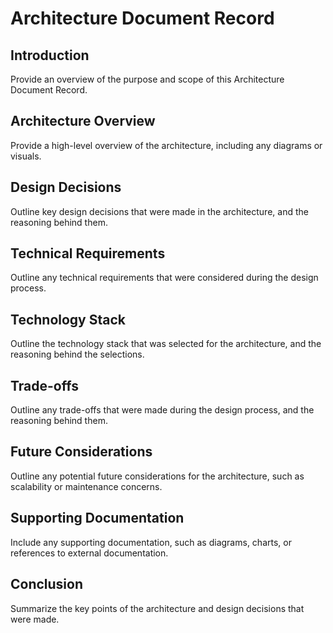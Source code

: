 # Architecture Document Record

## Introduction

Provide an overview of the purpose and scope of this Architecture Document Record.

## Architecture Overview

Provide a high-level overview of the architecture, including any diagrams or visuals.

## Design Decisions

Outline key design decisions that were made in the architecture, and the reasoning behind them.

## Technical Requirements

Outline any technical requirements that were considered during the design process.

## Technology Stack

Outline the technology stack that was selected for the architecture, and the reasoning behind the selections.

## Trade-offs

Outline any trade-offs that were made during the design process, and the reasoning behind them.

## Future Considerations

Outline any potential future considerations for the architecture, such as scalability or maintenance concerns.

## Supporting Documentation

Include any supporting documentation, such as diagrams, charts, or references to external documentation.

## Conclusion

Summarize the key points of the architecture and design decisions that were made.
